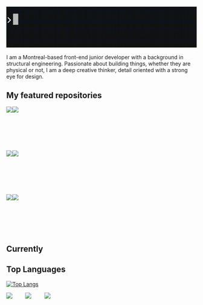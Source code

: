 ![console.log](https://github.com/Samy0412/Samy0412/blob/master/console.log%20gif.gif?raw=true)

I am a Montreal-based front-end junior developer with a background in structural engineering. Passionate about building things, whether they are physical or not, I am a deep creative thinker, detail oriented with a strong eye for design. 

## My featured repositories

<a href="https://github.com/Samy0412/Neighbourhood-App">
  <img align="left" src="https://github-readme-stats.vercel.app/api/pin/?username=Samy0412&repo=Neighbourhood-App" />
</a>
<a href="https://github.com/Samy0412/scheduler">
  <img align="left" src="https://github-readme-stats.vercel.app/api/pin/?username=Samy0412&repo=scheduler" />
</a>

<br><br><br><br><br><br>

<a href="https://github.com/Samy0412/MyfleaMarket">
  <img align="left" src="https://github-readme-stats.vercel.app/api/pin/?username=Samy0412&repo=MyfleaMarket" />
</a>

<a href="https://github.com/Samy0412/tweeter">
  <img align="left" src="https://github-readme-stats.vercel.app/api/pin/?username=Samy0412&repo=tweeter" />
</a>

<br><br><br><br><br><br>

<a href="https://github.com/Samy0412/tinyapp">
  <img align="left" src="https://github-readme-stats.vercel.app/api/pin/?username=Samy0412&repo=tinyapp" />
</a>

<a href="https://github.com/Samy0412/jungle">
  <img align="left" src="https://github-readme-stats.vercel.app/api/pin/?username=Samy0412&repo=jungle" />
</a>

<br><br><br><br><br><br>

## Currently




## Top Languages

[![Top Langs](https://github-readme-stats.vercel.app/api/top-langs/?username=Samy0412&hide=TSQL)](https://github.com/Samy0412/gihub-readme-stats)

<img align="left" src="https://oddblogger.com/wp-content/uploads/2020/07/javasript-logo.png" width="10%"/>
<img align="left" src="https://oddblogger.com/wp-content/uploads/2020/07/ruby-logo.png" width="10%"/>
<img align="left" src="https://oddblogger.com/wp-content/uploads/2020/07/react-logo.png" width="15%"/>



<!--
**Samy0412/Samy0412** is a ✨ _special_ ✨ repository because its `README.md` (this file) appears on your GitHub profile.

Here are some ideas to get you started:

- 🔭 I’m currently working on ...
- 🌱 I’m currently learning ...
- 👯 I’m looking to collaborate on ...
- 🤔 I’m looking for help with ...
- 💬 Ask me about ...
- 📫 How to reach me: ...
- 😄 Pronouns: ...
- ⚡ Fun fact: ...
-->
